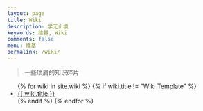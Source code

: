 ```yaml
---
layout: page
title: Wiki
description: 学无止境
keywords: 维基, Wiki
comments: false
menu: 维基
permalink: /wiki/
---
```


> 一些琐屑的知识碎片

<ul class="listing">
{% for wiki in site.wiki %}
{% if wiki.title != "Wiki Template" %}
<li class="listing-item"><a href="{{ site.url }}{{ wiki.url }}">{{ wiki.title }}</a></li>
{% endif %}
{% endfor %}
</ul>
